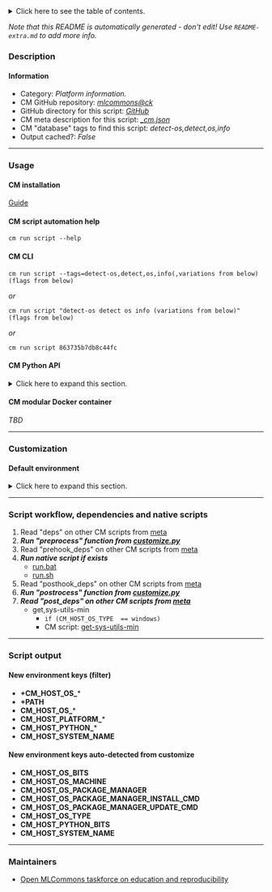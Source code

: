 <details>
<summary>Click here to see the table of contents.</summary>

* [Description](#description)
* [Information](#information)
* [Usage](#usage)
  * [ CM installation](#cm-installation)
  * [ CM script automation help](#cm-script-automation-help)
  * [ CM CLI](#cm-cli)
  * [ CM Python API](#cm-python-api)
  * [ CM modular Docker container](#cm-modular-docker-container)
* [Customization](#customization)
  * [ Default environment](#default-environment)
* [Script workflow, dependencies and native scripts](#script-workflow-dependencies-and-native-scripts)
* [Script output](#script-output)
* [New environment keys (filter)](#new-environment-keys-(filter))
* [New environment keys auto-detected from customize](#new-environment-keys-auto-detected-from-customize)
* [Maintainers](#maintainers)

</details>

*Note that this README is automatically generated - don't edit! Use `README-extra.md` to add more info.*

### Description

#### Information

* Category: *Platform information.*
* CM GitHub repository: *[mlcommons@ck](https://github.com/mlcommons/ck/tree/master/cm-mlops)*
* GitHub directory for this script: *[GitHub](https://github.com/mlcommons/ck/tree/master/cm-mlops/script/detect-os)*
* CM meta description for this script: *[_cm.json](_cm.json)*
* CM "database" tags to find this script: *detect-os,detect,os,info*
* Output cached?: *False*
___
### Usage

#### CM installation
[Guide](https://github.com/mlcommons/ck/blob/master/docs/installation.md)

#### CM script automation help
```cm run script --help```

#### CM CLI
`cm run script --tags=detect-os,detect,os,info(,variations from below) (flags from below)`

*or*

`cm run script "detect-os detect os info (variations from below)" (flags from below)`

*or*

`cm run script 863735b7db8c44fc`

#### CM Python API

<details>
<summary>Click here to expand this section.</summary>

```python

import cmind

r = cmind.access({'action':'run'
                  'automation':'script',
                  'tags':'detect-os,detect,os,info'
                  'out':'con',
                  ...
                  (other input keys for this script)
                  ...
                 })

if r['return']>0:
    print (r['error'])

```

</details>

#### CM modular Docker container
*TBD*
___
### Customization

#### Default environment

<details>
<summary>Click here to expand this section.</summary>

These keys can be updated via --env.KEY=VALUE or "env" dictionary in @input.json or using script flags.


</details>

___
### Script workflow, dependencies and native scripts

  1. Read "deps" on other CM scripts from [meta](https://github.com/mlcommons/ck/tree/master/cm-mlops/script/detect-os/_cm.json)
  1. ***Run "preprocess" function from [customize.py](https://github.com/mlcommons/ck/tree/master/cm-mlops/script/detect-os/customize.py)***
  1. Read "prehook_deps" on other CM scripts from [meta](https://github.com/mlcommons/ck/tree/master/cm-mlops/script/detect-os/_cm.json)
  1. ***Run native script if exists***
     * [run.bat](https://github.com/mlcommons/ck/tree/master/cm-mlops/script/detect-os/run.bat)
     * [run.sh](https://github.com/mlcommons/ck/tree/master/cm-mlops/script/detect-os/run.sh)
  1. Read "posthook_deps" on other CM scripts from [meta](https://github.com/mlcommons/ck/tree/master/cm-mlops/script/detect-os/_cm.json)
  1. ***Run "postrocess" function from [customize.py](https://github.com/mlcommons/ck/tree/master/cm-mlops/script/detect-os/customize.py)***
  1. ***Read "post_deps" on other CM scripts from [meta](https://github.com/mlcommons/ck/tree/master/cm-mlops/script/detect-os/_cm.json)***
     * get,sys-utils-min
       * `if (CM_HOST_OS_TYPE  == windows)`
       - CM script: [get-sys-utils-min](https://github.com/mlcommons/ck/tree/master/cm-mlops/script/get-sys-utils-min)
___
### Script output
#### New environment keys (filter)

* **+CM_HOST_OS_***
* **+PATH**
* **CM_HOST_OS_***
* **CM_HOST_PLATFORM_***
* **CM_HOST_PYTHON_***
* **CM_HOST_SYSTEM_NAME**
#### New environment keys auto-detected from customize

* **CM_HOST_OS_BITS**
* **CM_HOST_OS_MACHINE**
* **CM_HOST_OS_PACKAGE_MANAGER**
* **CM_HOST_OS_PACKAGE_MANAGER_INSTALL_CMD**
* **CM_HOST_OS_PACKAGE_MANAGER_UPDATE_CMD**
* **CM_HOST_OS_TYPE**
* **CM_HOST_PYTHON_BITS**
* **CM_HOST_SYSTEM_NAME**
___
### Maintainers

* [Open MLCommons taskforce on education and reproducibility](https://github.com/mlcommons/ck/blob/master/docs/mlperf-education-workgroup.md)